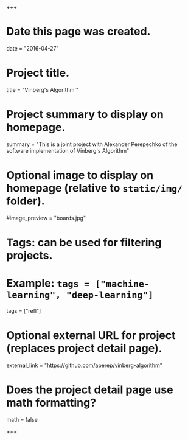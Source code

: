 +++
# Date this page was created.
date = "2016-04-27"

# Project title.
title = "Vinberg's Algorithm'"

# Project summary to display on homepage.
summary = "This is a joint project with Alexander Perepechko of the software implementation of Vinberg's Algorithm"

# Optional image to display on homepage (relative to `static/img/` folder).
#image_preview = "boards.jpg"

# Tags: can be used for filtering projects.
# Example: `tags = ["machine-learning", "deep-learning"]`
tags = ["refl"]

# Optional external URL for project (replaces project detail page).
external_link = "https://github.com/aperep/vinberg-algorithm"

# Does the project detail page use math formatting?
math = false

+++

